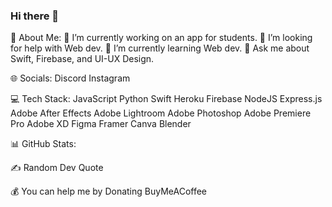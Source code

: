 ### Hi there 👋

<!--
**b22-dev/b22-dev** is a ✨ _special_ ✨ repository because its `README.md` (this file) appears on your GitHub profile.

Here are some ideas to get you started:

- 🔭 I’m currently working on ...
- 🌱 I’m currently learning ...
- 👯 I’m looking to collaborate on ...
- 🤔 I’m looking for help with ...
- 💬 Ask me about ...
- 📫 How to reach me: ...
- 😄 Pronouns: ...
- ⚡ Fun fact: ...
-->


💫 About Me:
🔭 I’m currently working on an app for students.
🤝 I’m looking for help with Web dev.
🌱 I’m currently learning Web dev.
💬 Ask me about Swift, Firebase, and UI-UX Design.

🌐 Socials:
Discord Instagram

💻 Tech Stack:
JavaScript Python Swift Heroku Firebase NodeJS Express.js Adobe After Effects Adobe Lightroom Adobe Photoshop Adobe Premiere Pro Adobe XD Figma Framer Canva Blender

📊 GitHub Stats:






✍️ Random Dev Quote


💰 You can help me by Donating
BuyMeACoffee
